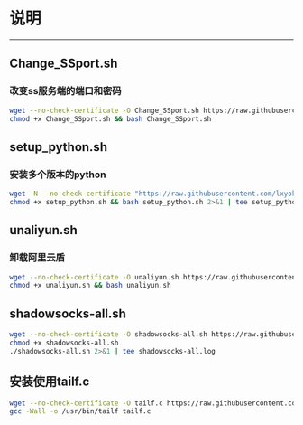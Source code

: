 <!--
 * @Description: 简单描述一下这个脚本
 * @Autor: lxyok
 * @Date: 2019-09-25 17:40:30
 * @LastEditors: lxyok
 * @LastEditTime: 2019-10-05 21:44:22
 -->
# 说明   
--------------

## Change_SSport.sh 
### 改变ss服务端的端口和密码
 ``` BASH
 wget --no-check-certificate -O Change_SSport.sh https://raw.githubusercontent.com/lxyok/Untitled/master/%E4%B8%8A%E7%BD%91/Change_SSport.sh &&
chmod +x Change_SSport.sh && bash Change_SSport.sh
 ```
## setup_python.sh
### 安装多个版本的python
 ``` BASH
wget -N --no-check-certificate "https://raw.githubusercontent.com/lxyok/Untitled/master/%E4%B8%8A%E7%BD%91/setup_python.sh" && 
chmod +x setup_python.sh && bash setup_python.sh 2>&1 | tee setup_python.log
 ```

 ## unaliyun.sh 
 ### 卸载阿里云盾
  ``` BASH
  wget --no-check-certificate -O unaliyun.sh https://raw.githubusercontent.com/lxyok/Untitled/master/unaliyun.sh &&
chmod +x unaliyun.sh && bash unaliyun.sh
  ```
## shadowsocks-all.sh 

 ``` BASH
 wget --no-check-certificate -O shadowsocks-all.sh https://raw.githubusercontent.com/teddysun/shadowsocks_install/master/shadowsocks-all.sh
chmod +x shadowsocks-all.sh 
./shadowsocks-all.sh 2>&1 | tee shadowsocks-all.log
 ```
 
 ## 安装使用tailf.c

  ``` BASH
  wget --no-check-certificate -O tailf.c https://raw.githubusercontent.com/lxyok/Untitled/master/tailf.c &&
gcc -Wall -o /usr/bin/tailf tailf.c
  ```
 